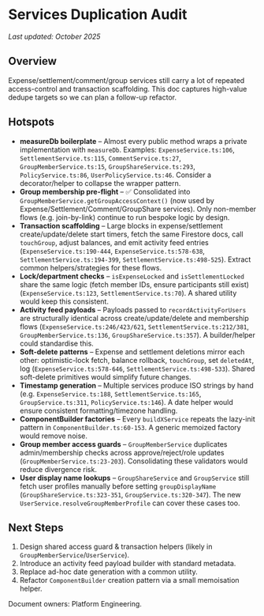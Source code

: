 # Services Duplication Audit

_Last updated: October 2025_

## Overview

Expense/settlement/comment/group services still carry a lot of repeated access-control and transaction scaffolding. This doc captures high-value dedupe targets so we can plan a follow-up refactor.

## Hotspots

- **measureDb boilerplate** – Almost every public method wraps a private implementation with `measureDb`. Examples: `ExpenseService.ts:106`, `SettlementService.ts:115`, `CommentService.ts:27`, `GroupMemberService.ts:15`, `GroupShareService.ts:293`, `PolicyService.ts:86`, `UserPolicyService.ts:46`. Consider a decorator/helper to collapse the wrapper pattern.
- **Group membership pre-flight** – ✅ Consolidated into `GroupMemberService.getGroupAccessContext()` (now used by Expense/Settlement/Comment/GroupShare services). Only non-member flows (e.g. join-by-link) continue to run bespoke logic by design.
- **Transaction scaffolding** – Large blocks in expense/settlement create/update/delete start timers, fetch the same Firestore docs, call `touchGroup`, adjust balances, and emit activity feed entries (`ExpenseService.ts:190-444`, `ExpenseService.ts:578-638`, `SettlementService.ts:194-399`, `SettlementService.ts:498-525`). Extract common helpers/strategies for these flows.
- **Lock/department checks** – `isExpenseLocked` and `isSettlementLocked` share the same logic (fetch member IDs, ensure participants still exist) (`ExpenseService.ts:123`, `SettlementService.ts:70`). A shared utility would keep this consistent.
- **Activity feed payloads** – Payloads passed to `recordActivityForUsers` are structurally identical across create/update/delete and membership flows (`ExpenseService.ts:246/423/621`, `SettlementService.ts:212/381`, `GroupMemberService.ts:136`, `GroupShareService.ts:357`). A builder/helper could standardise this.
- **Soft-delete patterns** – Expense and settlement deletions mirror each other: optimistic-lock fetch, balance rollback, `touchGroup`, set `deletedAt`, log (`ExpenseService.ts:578-646`, `SettlementService.ts:498-533`). Shared soft-delete primitives would simplify future changes.
- **Timestamp generation** – Multiple services produce ISO strings by hand (e.g. `ExpenseService.ts:188`, `SettlementService.ts:165`, `GroupService.ts:311`, `PolicyService.ts:146`). A date helper would ensure consistent formatting/timezone handling.
- **ComponentBuilder factories** – Every `buildXService` repeats the lazy-init pattern in `ComponentBuilder.ts:60-153`. A generic memoized factory would remove noise.
- **Group member access guards** – `GroupMemberService` duplicates admin/membership checks across approve/reject/role updates (`GroupMemberService.ts:23-203`). Consolidating these validators would reduce divergence risk.
- **User display name lookups** – `GroupShareService` and `GroupService` still fetch user profiles manually before setting `groupDisplayName` (`GroupShareService.ts:323-351`, `GroupService.ts:320-347`). The new `UserService.resolveGroupMemberProfile` can cover these cases too.

## Next Steps

1. Design shared access guard & transaction helpers (likely in `GroupMemberService`/`UserService`).
2. Introduce an activity feed payload builder with standard metadata.
3. Replace ad-hoc date generation with a common utility.
4. Refactor `ComponentBuilder` creation pattern via a small memoisation helper.

Document owners: Platform Engineering.
